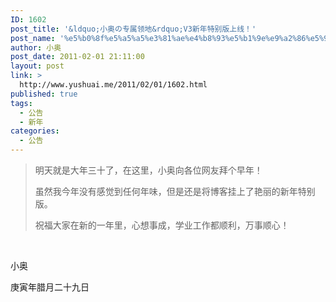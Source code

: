 ```yaml
---
ID: 1602
post_title: '&ldquo;小奥の专属领地&rdquo;V3新年特别版上线！'
post_name: '%e5%b0%8f%e5%a5%a5%e3%81%ae%e4%b8%93%e5%b1%9e%e9%a2%86%e5%9c%b0v3%e6%96%b0%e5%b9%b4%e7%89%b9%e5%88%ab%e7%89%88%e4%b8%8a%e7%ba%bf%ef%bc%81'
author: 小奥
post_date: 2011-02-01 21:11:00
layout: post
link: >
  http://www.yushuai.me/2011/02/01/1602.html
published: true
tags:
  - 公告
  - 新年
categories:
  - 公告
---
```

<blockquote>   <p>明天就是大年三十了，在这里，小奥向各位网友拜个早年！</p>    <p>虽然我今年没有感觉到任何年味，但是还是将博客挂上了艳丽的新年特别版。</p>    <p>祝福大家在新的一年里，心想事成，学业工作都顺利，万事顺心！</p> </blockquote>  <p>&#160;</p>  <p>小奥</p>  <p>庚寅年腊月二十九日</p>